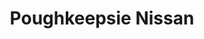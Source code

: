 ---
title: "Poughkeepsie Nissan"
url: /wappingers-falls/poughkeepsie-nissan-route-9/
shop: Autohaus
---